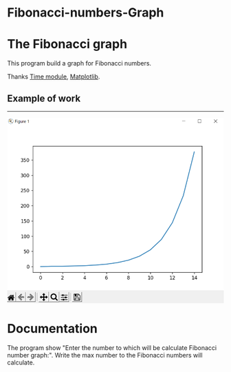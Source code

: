 # Fibonacci-numbers-Graph

# The Fibonacci graph



This program build a graph for Fibonacci numbers.

Thanks [Time module](https://pypi.org/project/time/), [Matplotlib](https://matplotlib.org/).

## Example of work
---
![Screenshot](unknown.png)
# Documentation
The program show "Enter the number to which will be calculate Fibonacci number graph:". Write the max number to the Fibonacci numbers will calculate.
